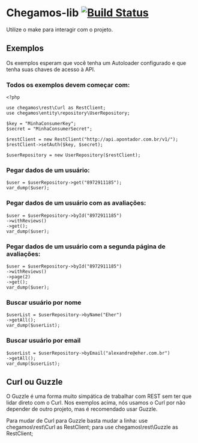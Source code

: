 # Chegamos-lib [![Build Status](https://secure.travis-ci.org/EHER/chegamos-lib.png)](http://travis-ci.org/EHER/chegamos-lib)
Utilize o make para interagir com o projeto.


## Exemplos

Os exemplos esperam que você tenha um Autoloader configurado e que tenha suas chaves de acesso à API.

### Todos os exemplos devem começar com:

    <?php

    use chegamos\rest\Curl as RestClient;
    use chegamos\entity\repository\UserRepository;

    $key = "MinhaConsumerKey";
    $secret = "MinhaConsumerSecret";

    $restClient = new RestClient("http://api.apontador.com.br/v1/");
    $restClient->setAuth($key, $secret);

    $userRepository = new UserRepository($restClient);

### Pegar dados de um usuário:

    $user = $userRepository->get("8972911185");
    var_dump($user);

### Pegar dados de um usuário com as avaliações:

    $user = $userRepository->byId("8972911185")
    ->withReviews()
    ->get();
    var_dump($user);

### Pegar dados de um usuário com a segunda página de avaliações:

    $user = $userRepository->byId("8972911185")
    ->withReviews()
    ->page(2)
    ->get();
    var_dump($user);

### Buscar usuário por nome

    $userList = $userRepository->byName("Eher")
    ->getAll();
    var_dump($userList);

### Buscar usuário por email

    $userList = $userRepository->byEmail("alexandre@eher.com.br")
    ->getAll();
    var_dump($userList);


## Curl ou Guzzle

O Guzzle é uma forma muito simpática de trabalhar com REST sem ter que lidar
direto com o Curl. Nos exemplos acima, nós usamos o Curl por não depender de 
outro projeto, mas é recomendado usar Guzzle.

Para mudar de Curl para Guzzle basta mudar a linha:
    use chegamos\rest\Curl as RestClient;
para
    use chegamos\rest\Guzzle as RestClient;
